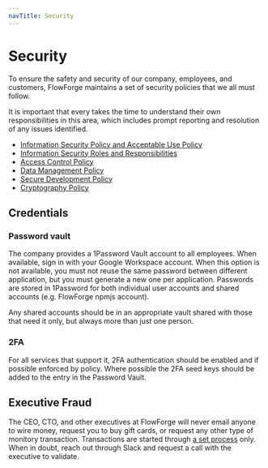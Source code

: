```yaml
---
navTitle: Security
---
```


# Security

To ensure the safety and security of our company, employees, and customers, FlowForge
maintains a set of security policies that we all must follow.

It is important that every takes the time to understand their own responsibilities
in this area, which includes prompt reporting and resolution of any issues identified.

 - [Information Security Policy and Acceptable Use Policy](./information-security.md)
 - [Information Security Roles and Responsibilities](./information-security-roles.md)
 - [Access Control Policy](./access-control.md)
 - [Data Management Policy](./data-management.md)
 - [Secure Development Policy](./secure-development.md)
 - [Cryptography Policy](./cryptography.md)

## Credentials

### Password vault

The company provides a 1Password Vault account to all employees. When available,
sign in with your Google Workspace account. When this option is not available,
you must not reuse the same password between different application, but you must
generate a new one per application. Passwords are stored in 1Password for both
individual user accounts and shared accounts (e.g. FlowForge npmjs account).

Any shared accounts should be in an appropriate vault shared with those that
need it only, but always more than just one person.

### 2FA

For all services that support it, 2FA authentication should be enabled and if possible enforced by policy. Where possible the 2FA seed keys should be added to the entry in the Password Vault.

## Executive Fraud

The CEO, CTO, and other executives at FlowForge will never email anyone to wire
money, request you to buy gift cards, or request any other type of monitory
transaction. Transactions are started through [a set process](../../operations/vendors.md)
only. When in doubt, reach out through Slack and request a call with the executive
to validate.
